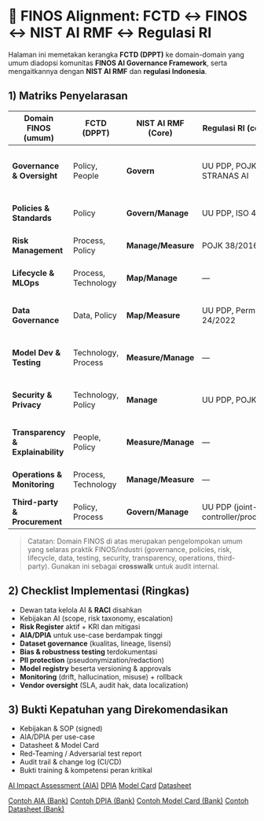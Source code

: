 # 🔗 FINOS Alignment: FCTD ↔ FINOS ↔ NIST AI RMF ↔ Regulasi RI

Halaman ini memetakan kerangka **FCTD (DPPT)** ke domain-domain yang umum diadopsi komunitas **FINOS AI Governance Framework**, serta mengaitkannya dengan **NIST AI RMF** dan **regulasi Indonesia**.

## 1) Matriks Penyelarasan

| Domain FINOS (umum) | FCTD (DPPT) | NIST AI RMF (Core) | Regulasi RI (contoh) | Bukti/Artefak |
|---|---|---|---|---|
| **Governance & Oversight** | Policy, People | **Govern** | UU PDP, POJK, STRANAS AI | Charter dewan AI, RACI, keputusan kebijakan |
| **Policies & Standards** | Policy | **Govern/Manage** | UU PDP, ISO 42001 | Kebijakan AI, SOP, standar coding/model |
| **Risk Management** | Process, Policy | **Manage/Measure** | POJK 38/2016 | Risk Register, KRI, mitigasi, exception log |
| **Lifecycle & MLOps** | Process, Technology | **Map/Manage** | — | Pipeline ML, CI/CD, Model Registry |
| **Data Governance** | Data, Policy | **Map/Measure** | UU PDP, Permenkes 24/2022 | DDP, klasifikasi data, DPIA/AIA |
| **Model Dev & Testing** | Technology, Process | **Measure/Manage** | — | Test plan, bias tests, robustness report |
| **Security & Privacy** | Technology, Policy | **Manage** | UU PDP, POJK | DLP, PII redaction, IAM, audit trail |
| **Transparency & Explainability** | People, Policy | **Measure/Manage** | — | Model card, datasheet, explainability memo |
| **Operations & Monitoring** | Process, Technology | **Manage/Measure** | — | SLO/SLI, drift monitor, rollback plan |
| **Third-party & Procurement** | Policy, Process | **Govern/Manage** | UU PDP (joint-controller/processor) | SLA, DPIA vendor, due diligence |

> Catatan: Domain FINOS di atas merupakan pengelompokan umum yang selaras praktik FINOS/industri (governance, policies, risk, lifecycle, data, testing, security, transparency, operations, third-party). Gunakan ini sebagai **crosswalk** untuk audit internal.

## 2) Checklist Implementasi (Ringkas)

- Dewan tata kelola AI & **RACI** disahkan  
- Kebijakan AI (scope, risk taxonomy, escalation)  
- **Risk Register** aktif + KRI dan mitigasi  
- **AIA/DPIA** untuk use-case berdampak tinggi  
- **Dataset governance** (kualitas, lineage, lisensi)  
- **Bias & robustness testing** terdokumentasi  
- **PII protection** (pseudonymization/redaction)  
- **Model registry** beserta versioning & approvals  
- **Monitoring** (drift, hallucination, misuse) + rollback  
- **Vendor oversight** (SLA, audit hak, data localization)

## 3) Bukti Kepatuhan yang Direkomendasikan

- Kebijakan & SOP (signed)  
- AIA/DPIA per use-case  
- Datasheet & Model Card  
- Red-Teaming / Adversarial test report  
- Audit trail & change log (CI/CD)  
- Bukti training & kompetensi peran kritikal  


[AI Impact Assessment (AIA)](../templates/ai-impact-assessment-template.md)
[DPIA](../templates/dpia-template.md)
[Model Card](../templates/model-card-template.md)
[Datasheet](../templates/datasheet-template.md)

[Contoh AIA (Bank)](../examples/bank-credit-scoring/aia-example.md)
[Contoh DPIA (Bank)](../examples/bank-credit-scoring/dpia-example.md)
[Contoh Model Card (Bank)](../examples/bank-credit-scoring/model-card-example.md)
[Contoh Datasheet (Bank)](../examples/bank-credit-scoring/datasheet-example.md)

